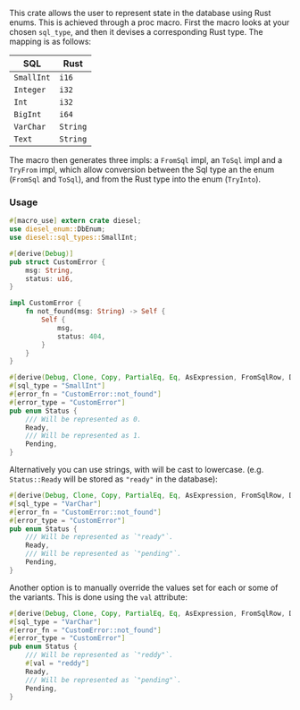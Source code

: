 This crate allows the user to represent state in the database using Rust enums. This is achieved
through a proc macro. First the macro looks at your chosen `sql_type`, and then it devises a
corresponding Rust type. The mapping is as follows:

| SQL | Rust |
|--|--|
| `SmallInt` | `i16` |
| `Integer` | `i32` |
| `Int` | `i32` |
| `BigInt` | `i64` |
| `VarChar` | `String` |
| `Text` | `String` |

 The macro then generates three impls: a `FromSql` impl, an `ToSql` impl and a
`TryFrom` impl, which allow conversion between the Sql type an the enum (`FromSql` and `ToSql`),
and from the Rust type into the enum (`TryInto`).

### Usage
```rust
#[macro_use] extern crate diesel;
use diesel_enum::DbEnum;
use diesel::sql_types::SmallInt;

#[derive(Debug)]
pub struct CustomError {
    msg: String,
    status: u16,
}

impl CustomError {
    fn not_found(msg: String) -> Self {
        Self {
            msg,
            status: 404,
        }
    }
}

#[derive(Debug, Clone, Copy, PartialEq, Eq, AsExpression, FromSqlRow, DbEnum)]
#[sql_type = "SmallInt"]
#[error_fn = "CustomError::not_found"]
#[error_type = "CustomError"]
pub enum Status {
    /// Will be represented as 0.
    Ready,
    /// Will be represented as 1.
    Pending,
}
```
Alternatively you can use strings, with will be cast to lowercase. (e.g. `Status::Ready` will be
stored as `"ready"` in the database):
```rust
#[derive(Debug, Clone, Copy, PartialEq, Eq, AsExpression, FromSqlRow, DbEnum)]
#[sql_type = "VarChar"]
#[error_fn = "CustomError::not_found"]
#[error_type = "CustomError"]
pub enum Status {
    /// Will be represented as `"ready"`.
    Ready,
    /// Will be represented as `"pending"`.
    Pending,
}
```
Another option is to manually override the values set for each or some of the variants. This is done
using the `val` attribute:
```rust
#[derive(Debug, Clone, Copy, PartialEq, Eq, AsExpression, FromSqlRow, DbEnum)]
#[sql_type = "VarChar"]
#[error_fn = "CustomError::not_found"]
#[error_type = "CustomError"]
pub enum Status {
    /// Will be represented as `"reddy"`.
    #[val = "reddy"]
    Ready,
    /// Will be represented as `"pending"`.
    Pending,
}
```